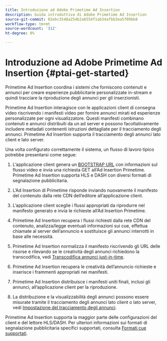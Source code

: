 ```yaml
---
title: Introduzione ad Adobe Primetime Ad Insertion
description: Guida introduttiva di Adobe Primetime Ad Insertion
source-git-commit: 02ebc3548a254b2a6554f1ab34afbb3ea5f09bb8
workflow-type: tm+mt
source-wordcount: '312'
ht-degree: 0%

---
```


# Introduzione ad Adobe Primetime Ad Insertion {#ptai-get-started}

Primetime Ad Insertion coordina i sistemi che forniscono contenuti e annunci per creare esperienze pubblicitarie personalizzate in-stream e quindi tracciare la riproduzione degli annunci per gli inserzionisti.

Primetime Ad Insertion interagisce con le applicazioni client di consegna video riscrivendo i manifesti video per fornire annunci mirati ed esperienze personalizzate per ogni visualizzatore. Questi manifesti combinano contenuti e annunci distribuiti da un ad server e possono facoltativamente includere metadati contenenti istruzioni dettagliate per il tracciamento degli annunci. Primetime Ad Insertion supporta il tracciamento degli annunci lato client e lato server.

Una volta configurato correttamente il sistema, un flusso di lavoro tipico potrebbe presentarsi come segue:

1. L’applicazione client genera un [BOOTSTRAP URL](/help/primetime-ad-insertion/technical-reference/bootstrap-api.md) con informazioni sul flusso video e invia una richiesta GET all’Ad Insertion Primetime.  Primetime Ad Insertion supporta HLS e DASH con diversi formati di segnalazione pubblicitaria.

1. L’Ad Insertion di Primetime risponde inviando nuovamente il manifesto del contenuto dalla rete CDN dell’editore all’applicazione client.

1. L’applicazione client sceglie i flussi appropriati da riprodurre nel manifesto generato e invia le richieste all’Ad Insertion Primetime.

1. Primetime Ad Insertion recupera i flussi richiesti dalla rete CDN del contenuto, analizza/legge eventuali informazioni sui cue, effettua chiamate al server dell’annuncio e sostituisce gli annunci interrotti in base alle necessità.

1. Primetime Ad Insertion normalizza il manifesto riscrivendo gli URL delle risorse e rilevando se le creatività degli annunci richiedono la transcodifica, vedi [Transcodifica annunci just-in-time](/help/primetime-ad-insertion/just-in-time-transcoding/jit-transcoding-overview.md).

1. Primetime Ad Insertion recupera le creatività dell’annuncio richieste e inserisce i frammenti appropriati nei manifesti.

1. Primetime Ad Insertion distribuisce i manifesti uniti finali, inclusi gli annunci, all’applicazione client per la riproduzione.

1. La distribuzione e la visualizzabilità degli annunci possono essere misurate tramite il tracciamento degli annunci lato client o lato server, vedi [Impostazione del tracciamento degli annunci](/help/primetime-ad-insertion/getting-started/set-up-ad-tracking.md).

Primetime Ad Insertion supporta la maggior parte delle configurazioni del client e del lettore HLS/DASH. Per ulteriori informazioni sui formati di segnalazione pubblicitaria specifici supportati, consulta [Formati cue supportati](/help/primetime-ad-insertion/getting-started/ad-insertion-live-linear-stream.md).
